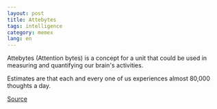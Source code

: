 ```yaml
---
layout: post
title: Attebytes
tags: intelligence
category: memex
lang: en
---
```


Attebytes (Attention bytes) is a concept for a unit that could be used in measuring and quantifying our brain's activities.

Estimates are that each and every one of us experiences almost 80,000 thoughts a day.

[Source](https://medium.com/future-literacy/changing-our-minds-one-attebyte-at-a-time-764692703636)